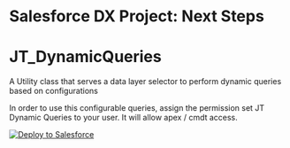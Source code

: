 # Salesforce DX Project: Next Steps
# JT_DynamicQueries
A Utility class that serves a data layer selector to perform dynamic queries based on configurations

In order to use this configurable queries, assign the permission set JT Dynamic Queries to your user. It will allow apex / cmdt access.

<a href="https://githubsfdeploy.herokuapp.com?owner=jterrats&repo=JT_DynamicQueries&ref=main">
  <img alt="Deploy to Salesforce"
       src="https://raw.githubusercontent.com/afawcett/githubsfdeploy/master/deploy.png">
</a>

